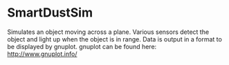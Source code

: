# SmartDustSim
Simulates an object moving across a plane. Various sensors detect the object and light up when the object is in range. Data is output in a format to be displayed by gnuplot.
gnuplot can be found here: http://www.gnuplot.info/
